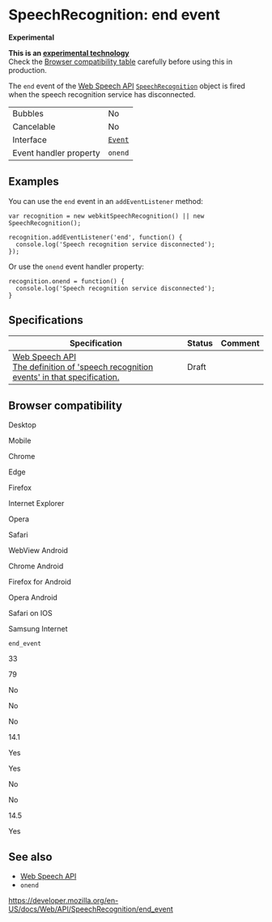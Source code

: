 SpeechRecognition: end event
============================

**Experimental**

**This is an [experimental technology](https://developer.mozilla.org/en-US/docs/MDN/Guidelines/Conventions_definitions#experimental)**  
Check the [Browser compatibility table](#browser_compatibility) carefully before using this in production.

The `end` event of the [Web Speech API](../web_speech_api) [`SpeechRecognition`](../speechrecognition) object is fired when the speech recognition service has disconnected.

<table><tbody><tr class="odd"><td>Bubbles</td><td>No</td></tr><tr class="even"><td>Cancelable</td><td>No</td></tr><tr class="odd"><td>Interface</td><td><a href="../event"><code>Event</code></a></td></tr><tr class="even"><td>Event handler property</td><td><code>onend</code></td></tr></tbody></table>

Examples
--------

You can use the `end` event in an `addEventListener` method:

    var recognition = new webkitSpeechRecognition() || new SpeechRecognition();

    recognition.addEventListener('end', function() {
      console.log('Speech recognition service disconnected');
    });

Or use the `onend` event handler property:

    recognition.onend = function() {
      console.log('Speech recognition service disconnected');
    }

Specifications
--------------

<table><thead><tr class="header"><th>Specification</th><th>Status</th><th>Comment</th></tr></thead><tbody><tr class="odd"><td><a href="https://wicg.github.io/speech-api/#speechreco-events">Web Speech API<br />
<span class="small">The definition of 'speech recognition events' in that specification.</span></a></td><td><span class="spec-draft">Draft</span></td><td></td></tr></tbody></table>

Browser compatibility
---------------------

Desktop

Mobile

Chrome

Edge

Firefox

Internet Explorer

Opera

Safari

WebView Android

Chrome Android

Firefox for Android

Opera Android

Safari on IOS

Samsung Internet

`end_event`

33

79

No

No

No

14.1

Yes

Yes

No

No

14.5

Yes

See also
--------

-   [Web Speech API](../web_speech_api)
-   `onend`

<a href="https://developer.mozilla.org/en-US/docs/Web/API/SpeechRecognition/end_event" class="_attribution-link">https://developer.mozilla.org/en-US/docs/Web/API/SpeechRecognition/end_event</a>
